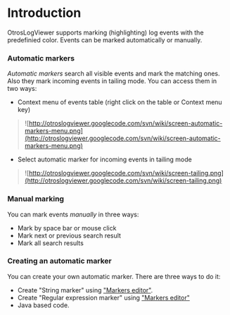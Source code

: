# Introduction #

OtrosLogViewer supports marking (highlighting) log events with the predefinied color. Events can be marked automatically or manually.

### Automatic markers ###
_Automatic markers_ search all visible events and mark the matching ones. Also they mark incoming events in tailing mode. You can access them in two ways:
  * Context menu of events table (right click on the table or Context menu key)

> ![http://otroslogviewer.googlecode.com/svn/wiki/screen-automatic-markers-menu.png](http://otroslogviewer.googlecode.com/svn/wiki/screen-automatic-markers-menu.png)

  * Select automatic marker for incoming events in tailing mode
> ![http://otroslogviewer.googlecode.com/svn/wiki/screen-tailing.png](http://otroslogviewer.googlecode.com/svn/wiki/screen-tailing.png)

### Manual marking ###
You can mark events _manually_ in three ways:
  * Mark by space bar or mouse click
  * Mark next or previous search result
  * Mark all search results
### Creating an automatic marker ###
You can create your own automatic marker. There are three ways to do it:
  * Create "String marker" using ["Markers editor"](CreatingStringOrRegularExpressionMarkers.md).
  * Create "Regular expression marker" using ["Markers editor"](CreatingStringOrRegularExpressionMarkers.md)
  * Java based code.


